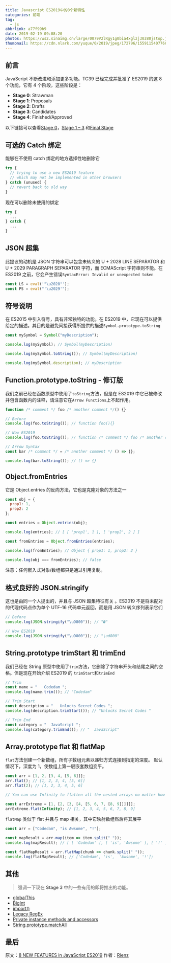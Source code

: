 ```yaml
---
title: Javascript ES2019中的8个新特性
categories: 前端
tag:
  - js
abbrlink: a77f99b9
date: 2019-02-19 09:08:20
photos: https://ws2.sinaimg.cn/large/0079V2lRgy1g0bia4xglzj30z80jstop.jpg
thumbnail: https://cdn.nlark.com/yuque/0/2019/jpeg/172796/1559115407766-assets/web-upload/fd669c1b-856e-4d50-b2de-70b1d1f75ab9.jpeg
---
```


## 前言

JavaScript 不断改进和添加更多功能。TC39 已经完成并批准了 ES2019 的这 8 个功能，它有 4 个阶段，这些阶段是：

- **Stage 0**: Strawman
- **Stage 1**: Proposals
- **Stage 2**: Drafts
- **Stage 3**: Candidates
- **Stage 4**: Finished/Approved

以下链接可以查看[Stage 0](https://github.com/tc39/proposals/blob/master/stage-0-proposals.md)，[Stage 1 – 3](https://github.com/tc39/proposals) 和[Final Stage](https://github.com/tc39/proposals/blob/master/finished-proposals.md)

## 可选的 Catch 绑定

能够在不使用 catch 绑定的地方选择性地删除它

```js
try {
  // trying to use a new ES2019 feature
  // which may not be implemented in other browsers
} catch (unused) {
  // revert back to old way
}
```

现在可以删除未使用的绑定

```js
try {
  ...
} catch {
  ...
}
```

## JSON 超集

此提议的动机是 JSON 字符串可以包含未转义的 U + 2028 LINE SEPARATOR 和 U + 2029 PARAGRAPH SEPARATOR 字符，而 ECMAScript 字符串则不能。在 ES2019 之前，它会产生错误`SyntaxError: Invalid or unexpected token`

```js
const LS = eval('"\u2028"');
const PS = eval("'\u2029'");
```

## 符号说明

在 ES2015 中引入符号，具有非常独特的功能。在 ES2019 中，它现在可以提供给定的描述。其目的是避免间接获得所提供的描述`Symbol.prototype.toString`

```js
const mySymbol = Symbol("myDescription");

console.log(mySymbol); // Symbol(myDescription)

console.log(mySymbol.toString()); // Symbol(myDescription)

console.log(mySymbol.description); // myDescription
```

## Function.prototype.toString - 修订版

我们之前已经在函数原型中使用了`toString`方法，但是在 ES2019 中它已被修改并包含函数内的注释，请注意它在`Arrow Functions`上不起作用。

```js
function /* comment */ foo /* another comment */() {}

// Before
console.log(foo.toString()); // function foo(){}

// Now ES2019
console.log(foo.toString()); // function /* comment */ foo /* another comment */ (){}

// Arrow Syntax
const bar /* comment */ = /* another comment */ () => {};

console.log(bar.toString()); // () => {}
```

## Object.fromEntries

它是 Object.entries 的反向方法，它也是克隆对象的方法之一

```js
const obj = {
  prop1: 1,
  prop2: 2
};

const entries = Object.entries(obj);

console.log(entries); // [ [ 'prop1', 1 ], [ 'prop2', 2 ] ]

const fromEntries = Object.fromEntries(entries);

console.log(fromEntries); // Object { prop1: 1, prop2: 2 }

console.log(obj === fromEntries); // false
```

注意：任何嵌入式对象/数组都只是通过引用复制。

## 格式良好的 JSON.stringify

这也是由同一个人提出的，并且与 JSON 超集特征有关 。ES2019 不是将未配对的代理代码点作为单个 UTF-16 代码单元返回，而是用 JSON 转义序列表示它们

```js
// Before
console.log(JSON.stringify("\uD800")); // "�"

// Now ES2019
console.log(JSON.stringify("\uD800")); // "\ud800"
```

## String.prototype trimStart 和 trimEnd

我们已经在 String 原型中使用了`trim`方法，它删除了字符串开头和结尾之间的空格。但是现在开始介绍 ES2019 的 `trimStart`和`trimEnd`

```js
// Trim
const name = "   Codedam ";
console.log(name.trim()); // "Codedam"

// Trim Start
const description = "   Unlocks Secret Codes ";
console.log(description.trimStart()); // "Unlocks Secret Codes "

// Trim End
const category = "  JavaScript ";
console.log(category.trimEnd()); // "  JavaScript"
```

## Array.prototype flat 和 flatMap

`flat`方法创建一个新数组，所有子数组元素以递归方式连接到指定的深度。 默认情况下，深度为 1，使数组上第一层嵌套数组变平。

```js
const arr = [1, 2, [3, 4, [5, 6]]];
arr.flat(); // [1, 2, 3, 4, [5, 6]]
arr.flat(2); // [1, 2, 3, 4, 5, 6]

// You can use Infinity to flatten all the nested arrays no matter how deep the array is

const arrExtreme = [1, [2, [3, [4, [5, 6, 7, [8, 9]]]]]];
arrExtreme.flat(Infinity); // [1, 2, 3, 4, 5, 6, 7, 8, 9]
```

`flatMap` 类似于 flat 并且与 map 相关，其中它映射数组然后将其展平

```js
const arr = ["Codedam", "is Awsome", "!"];

const mapResult = arr.map(item => item.split(" "));
console.log(mapResult); // [ [ 'Codedam' ], [ 'is', 'Awsome' ], [ '!' ] ]

const flatMapResult = arr.flatMap(chunk => chunk.split(" "));
console.log(flatMapResult); // ['Codedam', 'is',  'Awsome', '!'];
```

## 其他

> 强调一下现在 **Stage 3** 中的一些有用的即将推出的功能。

- [globalThis](https://github.com/tc39/proposal-global)
- [BigInt](https://github.com/tc39/proposal-bigint)
- [import()](https://github.com/tc39/proposal-dynamic-import)
- [Legacy RegEx](https://github.com/tc39/proposal-regexp-legacy-features)
- [Private instance methods and accessors](https://github.com/tc39/proposal-private-methods)
- [String.prototype.matchAll](https://github.com/tc39/String.prototype.matchAll)

## 最后

原文：[8 NEW FEATURES in JavaScript ES2019](https://codedam.com/8-new-features-javascript-es2019/)
作者：[Rienz](https://codedam.com/author/admin/)
